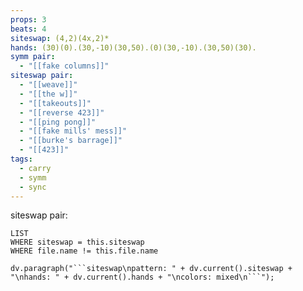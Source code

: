 ```yaml
---
props: 3
beats: 4
siteswap: (4,2)(4x,2)*
hands: (30)(0).(30,-10)(30,50).(0)(30,-10).(30,50)(30).
symm pair:
  - "[[fake columns]]"
siteswap pair:
  - "[[weave]]"
  - "[[the w]]"
  - "[[takeouts]]"
  - "[[reverse 423]]"
  - "[[ping pong]]"
  - "[[fake mills' mess]]"
  - "[[burke's barrage]]"
  - "[[423]]"
tags:
  - carry
  - symm
  - sync
---
```

siteswap pair:
```dataview
LIST
WHERE siteswap = this.siteswap
WHERE file.name != this.file.name
```
```dataviewjs
dv.paragraph("```siteswap\npattern: " + dv.current().siteswap + "\nhands: " + dv.current().hands + "\ncolors: mixed\n```");
```
